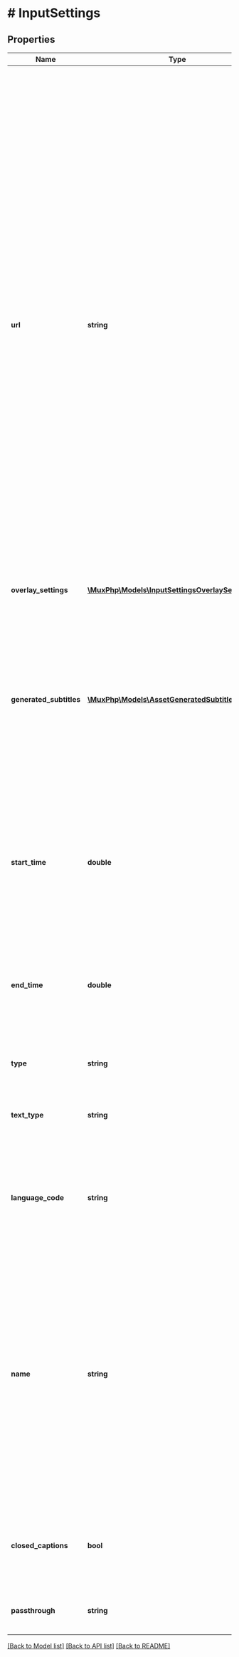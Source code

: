 # # InputSettings

## Properties

Name | Type | Description | Notes
------------ | ------------- | ------------- | -------------
**url** | **string** | The URL of the file that Mux should download and use. * For the main input file, this should be the URL to the muxed file for Mux to download, for example an MP4, MOV, MKV, or TS file. Mux supports most audio/video file formats and codecs, but for fastest processing, you should [use standard inputs wherever possible](https://docs.mux.com/guides/minimize-processing-time). * For &#x60;audio&#x60; tracks, the URL is the location of the audio file for Mux to download, for example an M4A, WAV, or MP3 file. Mux supports most audio file formats and codecs, but for fastest processing, you should [use standard inputs wherever possible](https://docs.mux.com/guides/minimize-processing-time). * For &#x60;text&#x60; tracks, the URL is the location of subtitle/captions file. Mux supports [SubRip Text (SRT)](https://en.wikipedia.org/wiki/SubRip) and [Web Video Text Tracks](https://www.w3.org/TR/webvtt1/) formats for ingesting Subtitles and Closed Captions. * For Watermarking or Overlay, the URL is the location of the watermark image. The maximum size is 4096x4096. * When creating clips from existing Mux assets, the URL is defined with &#x60;mux://assets/{asset_id}&#x60; template where &#x60;asset_id&#x60; is the Asset Identifier for creating the clip from. The url property may be omitted on the first input object when providing asset settings for LiveStream and Upload objects, in order to configure settings related to the primary (live stream or direct upload) input. | [optional]
**overlay_settings** | [**\MuxPhp\Models\InputSettingsOverlaySettings**](InputSettingsOverlaySettings.md) |  | [optional]
**generated_subtitles** | [**\MuxPhp\Models\AssetGeneratedSubtitleSettings[]**](AssetGeneratedSubtitleSettings.md) | Generate subtitle tracks using automatic speech recognition using this configuration. This may only be provided for the first input object (the main input file). For direct uploads, this first input should omit the url parameter, as the main input file is provided via the direct upload. This will create subtitles based on the audio track ingested from that main input file. Note that subtitle generation happens after initial ingest, so the generated tracks will be in the &#x60;preparing&#x60; state when the asset transitions to &#x60;ready&#x60;. | [optional]
**start_time** | **double** | The time offset in seconds from the beginning of the video indicating the clip&#39;s starting marker. The default value is 0 when not included. This parameter is only applicable for creating clips when &#x60;input.url&#x60; has &#x60;mux://assets/{asset_id}&#x60; format. | [optional]
**end_time** | **double** | The time offset in seconds from the beginning of the video, indicating the clip&#39;s ending marker. The default value is the duration of the video when not included. This parameter is only applicable for creating clips when &#x60;input.url&#x60; has &#x60;mux://assets/{asset_id}&#x60; format. | [optional]
**type** | **string** | This parameter is required for &#x60;text&#x60; type tracks. | [optional]
**text_type** | **string** | Type of text track. This parameter only supports subtitles value. For more information on Subtitles / Closed Captions, [see this blog post](https://mux.com/blog/subtitles-captions-webvtt-hls-and-those-magic-flags/). This parameter is required for &#x60;text&#x60; type tracks. | [optional]
**language_code** | **string** | The language code value must be a valid [BCP 47](https://tools.ietf.org/html/bcp47) specification compliant value. For example, &#x60;en&#x60; for English or &#x60;en-US&#x60; for the US version of English. This parameter is required for &#x60;text&#x60; and &#x60;audio&#x60; track types. | [optional]
**name** | **string** | The name of the track containing a human-readable description. This value must be unique within each group of &#x60;text&#x60; or &#x60;audio&#x60; track types. The HLS manifest will associate a subtitle text track with this value. For example, the value should be \&quot;English\&quot; for a subtitle text track with &#x60;language_code&#x60; set to &#x60;en&#x60;. This optional parameter should be used only for &#x60;text&#x60; and &#x60;audio&#x60; type tracks. This parameter can be optionally provided for the first video input to denote the name of the muxed audio track if present. If this parameter is not included, Mux will auto-populate based on the &#x60;input[].language_code&#x60; value. | [optional]
**closed_captions** | **bool** | Indicates the track provides Subtitles for the Deaf or Hard-of-hearing (SDH). This optional parameter should be used for tracks with &#x60;type&#x60; of &#x60;text&#x60; and &#x60;text_type&#x60; set to &#x60;subtitles&#x60;. | [optional]
**passthrough** | **string** | This optional parameter should be used tracks with &#x60;type&#x60; of &#x60;text&#x60; and &#x60;text_type&#x60; set to &#x60;subtitles&#x60;. | [optional]

[[Back to Model list]](../../README.md#models) [[Back to API list]](../../README.md#endpoints) [[Back to README]](../../README.md)
